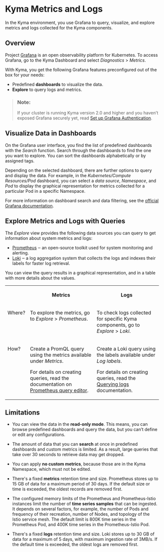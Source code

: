 <!-- loiod71a7cdb9c654860b41276b579d30da1 -->

# Kyma Metrics and Logs

In the Kyma environment, you use Grafana to query, visualize, and explore metrics and logs collected for the Kyma components.



<a name="loiod71a7cdb9c654860b41276b579d30da1__section_qpn_mdc_grb"/>

## Overview

Project [Grafana](https://grafana.com/oss/grafana/) is an open observability platform for Kubernetes. To access Grafana, go to the Kyma Dashboard and select *Diagnostics* \> *Metrics*.

With Kyma, you get the following Grafana features preconfigured out of the box for your needs:

-   Predefined **dashboards** to visualize the data.
-   **Explore** to query logs and metrics.

> ### Note:  
> If your cluster is running Kyma version 2.0 and higher and you haven’t exposed Grafana securely yet, read [Set up Grafana Authentication](set-up-grafana-authentication-3e4299c.md).



<a name="loiod71a7cdb9c654860b41276b579d30da1__section_w1j_ndc_grb"/>

## Visualize Data in Dashboards

On the Grafana user interface, you find the list of predefined dashboards with the *Search* function. Search through the dashboards to find the one you want to explore. You can sort the dashboards alphabetically or by assigned tags.

Depending on the selected dashboard, there are further options to query and display the data. For example, in the *Kubernetes/Compute Resources/Pod* dashboard, you can select a *data source*, *Namespace*, and *Pod* to display the graphical representation for metrics collected for a particular Pod in a specific Namespace.

For more information on dashboard search and data filtering, see the [official Grafana documentation](https://grafana.com/docs/grafana/latest/dashboards/search/?src=grafana_gettingstarted).



<a name="loiod71a7cdb9c654860b41276b579d30da1__section_pzg_pdc_grb"/>

## Explore Metrics and Logs with Queries

The *Explore* view provides the following data sources you can query to get information about system metrics and logs:

-   [Prometheus](https://prometheus.io/docs/introduction/overview/) ‒ an open-source toolkit used for system monitoring and alerting.
-   [Loki](https://grafana.com/oss/loki/) ‒ a log aggregation system that collects the logs and indexes their labels for faster log retrieval.

You can view the query results in a graphical representation, and in a table with more details about the values.


<table>
<tr>
<th valign="top">

 



</th>
<th valign="top">

Metrics



</th>
<th valign="top">

Logs



</th>
</tr>
<tr>
<td valign="top">

Where?



</td>
<td valign="top">

To explore the metrics, go to *Explore* \> *Prometheus*.



</td>
<td valign="top">

To check logs collected for specific Kyma components, go to *Explore* \> *Loki*.



</td>
</tr>
<tr>
<td valign="top">

How?



</td>
<td valign="top">

Create a PromQL query using the metrics available under *Metrics*.

For details on creating queries, read the documentation on [Prometheus query editor](https://grafana.com/docs/grafana/latest/features/datasources/prometheus/?src=grafana_gettingstarted#prometheus-query-editor).



</td>
<td valign="top">

Create a Loki query using the labels available under *Log labels*.

For details on creating queries, read the [Querying logs](https://grafana.com/docs/grafana/latest/features/datasources/loki/?src=grafana_gettingstarted#querying-logs) documentation.



</td>
</tr>
</table>



<a name="loiod71a7cdb9c654860b41276b579d30da1__section_nbg_kts_ctb"/>

## Limitations

-   You can view the data in the **read-only mode**. This means, you can browse predefined dashboards and query the data, but you can’t define or edit any configurations.

-   The amount of data that you can **search** at once in predefined dashboards and custom metrics is limited. As a result, large queries that take over 30 seconds to retrieve data may get dropped.

-   You can apply **no custom metrics**, because those are in the Kyma Namespace, which must not be edited.

-   There's a fixed **metrics** retention time and size. Prometheus stores up to 15 GB of data for a maximum period of 30 days. If the default size or time is exceeded, the oldest records are removed first.

-   The configured memory limits of the Prometheus and Prometheus-Istio instances limit the number of **time series samples** that can be ingested. It depends on several factors, for example, the number of Pods and frequency of their recreation, number of Nodes, and topology of the Istio service mesh. The default limit is 800K time series in the Prometheus Pod, and 400K time series in the Prometheus-Istio Pod.

-   There's a fixed **logs** retention time and size. Loki stores up to 30 GB of data for a maximum of 5 days, with maximum ingestion rate of 3MB/s. If the default time is exceeded, the oldest logs are removed first.


